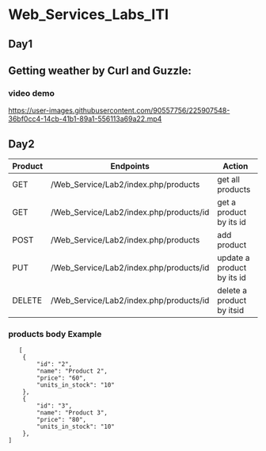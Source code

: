 # Web_Services_Labs_ITI
## Day1
## Getting weather by Curl and Guzzle:
### video demo


https://user-images.githubusercontent.com/90557756/225907548-36bf0cc4-14cb-41b1-89a1-556113a69a22.mp4

## Day2
| Product | Endpoints | Action |
| --- | --- | --- |
| GET | /Web_Service/Lab2/index.php/products | get all products |
| GET | /Web_Service/Lab2/index.php/products/id | get a product by its id |
| POST | /Web_Service/Lab2/index.php/products | add product  |
| PUT | /Web_Service/Lab2/index.php/products/id | update a product by its id  |
| DELETE | /Web_Service/Lab2/index.php/products/id | delete a product by itsid |

### products body Example

```
   [
    {
        "id": "2",
        "name": "Product 2",
        "price": "60",
        "units_in_stock": "10"
    },
    {
        "id": "3",
        "name": "Product 3",
        "price": "80",
        "units_in_stock": "10"
    },
]
```
